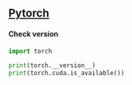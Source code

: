 
## [Pytorch](https://pytorch.org/)

#### Check version

```python
import torch

print(torch.__version__)
print(torch.cuda.is_available())
```
